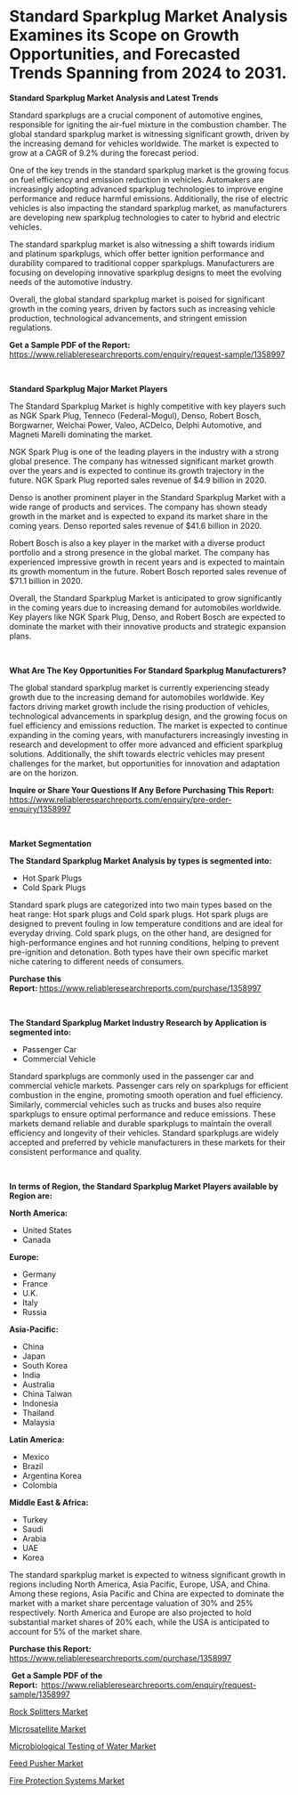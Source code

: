 <p><h1>Standard Sparkplug Market Analysis Examines its Scope on Growth Opportunities, and Forecasted Trends Spanning from 2024 to 2031.</h1></p><p><strong>Standard Sparkplug Market Analysis and Latest Trends</strong></p>
<p><p>Standard sparkplugs are a crucial component of automotive engines, responsible for igniting the air-fuel mixture in the combustion chamber. The global standard sparkplug market is witnessing significant growth, driven by the increasing demand for vehicles worldwide. The market is expected to grow at a CAGR of 9.2% during the forecast period.</p><p>One of the key trends in the standard sparkplug market is the growing focus on fuel efficiency and emission reduction in vehicles. Automakers are increasingly adopting advanced sparkplug technologies to improve engine performance and reduce harmful emissions. Additionally, the rise of electric vehicles is also impacting the standard sparkplug market, as manufacturers are developing new sparkplug technologies to cater to hybrid and electric vehicles.</p><p>The standard sparkplug market is also witnessing a shift towards iridium and platinum sparkplugs, which offer better ignition performance and durability compared to traditional copper sparkplugs. Manufacturers are focusing on developing innovative sparkplug designs to meet the evolving needs of the automotive industry.</p><p>Overall, the global standard sparkplug market is poised for significant growth in the coming years, driven by factors such as increasing vehicle production, technological advancements, and stringent emission regulations.</p></p>
<p><strong>Get a Sample PDF of the Report:&nbsp;</strong> <a href="https://www.reliableresearchreports.com/enquiry/request-sample/1358997">https://www.reliableresearchreports.com/enquiry/request-sample/1358997</a></p>
<p>&nbsp;</p>
<p><strong>Standard Sparkplug Major Market Players</strong></p>
<p><p>The Standard Sparkplug Market is highly competitive with key players such as NGK Spark Plug, Tenneco (Federal-Mogul), Denso, Robert Bosch, Borgwarner, Weichai Power, Valeo, ACDelco, Delphi Automotive, and Magneti Marelli dominating the market. </p><p>NGK Spark Plug is one of the leading players in the industry with a strong global presence. The company has witnessed significant market growth over the years and is expected to continue its growth trajectory in the future. NGK Spark Plug reported sales revenue of $4.9 billion in 2020.</p><p>Denso is another prominent player in the Standard Sparkplug Market with a wide range of products and services. The company has shown steady growth in the market and is expected to expand its market share in the coming years. Denso reported sales revenue of $41.6 billion in 2020.</p><p>Robert Bosch is also a key player in the market with a diverse product portfolio and a strong presence in the global market. The company has experienced impressive growth in recent years and is expected to maintain its growth momentum in the future. Robert Bosch reported sales revenue of $71.1 billion in 2020.</p><p>Overall, the Standard Sparkplug Market is anticipated to grow significantly in the coming years due to increasing demand for automobiles worldwide. Key players like NGK Spark Plug, Denso, and Robert Bosch are expected to dominate the market with their innovative products and strategic expansion plans.</p></p>
<p>&nbsp;</p>
<p><strong>What Are The Key Opportunities For Standard Sparkplug Manufacturers?</strong></p>
<p><p>The global standard sparkplug market is currently experiencing steady growth due to the increasing demand for automobiles worldwide. Key factors driving market growth include the rising production of vehicles, technological advancements in sparkplug design, and the growing focus on fuel efficiency and emissions reduction. The market is expected to continue expanding in the coming years, with manufacturers increasingly investing in research and development to offer more advanced and efficient sparkplug solutions. Additionally, the shift towards electric vehicles may present challenges for the market, but opportunities for innovation and adaptation are on the horizon.</p></p>
<p><strong>Inquire or Share Your Questions If Any Before Purchasing This Report:</strong> <a href="https://www.reliableresearchreports.com/enquiry/pre-order-enquiry/1358997">https://www.reliableresearchreports.com/enquiry/pre-order-enquiry/1358997</a></p>
<p>&nbsp;</p>
<p><strong>Market Segmentation</strong></p>
<p><strong>The Standard Sparkplug Market Analysis by types is segmented into:</strong></p>
<p><ul><li>Hot Spark Plugs</li><li>Cold Spark Plugs</li></ul></p>
<p><p>Standard spark plugs are categorized into two main types based on the heat range: Hot spark plugs and Cold spark plugs. Hot spark plugs are designed to prevent fouling in low temperature conditions and are ideal for everyday driving. Cold spark plugs, on the other hand, are designed for high-performance engines and hot running conditions, helping to prevent pre-ignition and detonation. Both types have their own specific market niche catering to different needs of consumers.</p></p>
<p><strong>Purchase this Report:&nbsp;</strong><a href="https://www.reliableresearchreports.com/purchase/1358997">https://www.reliableresearchreports.com/purchase/1358997</a></p>
<p>&nbsp;</p>
<p><strong>The Standard Sparkplug Market Industry Research by Application is segmented into:</strong></p>
<p><ul><li>Passenger Car</li><li>Commercial Vehicle</li></ul></p>
<p><p>Standard sparkplugs are commonly used in the passenger car and commercial vehicle markets. Passenger cars rely on sparkplugs for efficient combustion in the engine, promoting smooth operation and fuel efficiency. Similarly, commercial vehicles such as trucks and buses also require sparkplugs to ensure optimal performance and reduce emissions. These markets demand reliable and durable sparkplugs to maintain the overall efficiency and longevity of their vehicles. Standard sparkplugs are widely accepted and preferred by vehicle manufacturers in these markets for their consistent performance and quality.</p></p>
<p>&nbsp;</p>
<p><strong>In terms of Region, the Standard Sparkplug Market Players available by Region are:</strong></p>
<p>
    <p> <strong> North America: </strong>
        <ul>
            <li>United States</li>
            <li>Canada</li>
        </ul>
        </p> 
    <p> <strong> Europe: </strong>
        <ul>
            <li>Germany</li>
            <li>France</li>
            <li>U.K.</li>
            <li>Italy</li>
            <li>Russia</li>
        </ul>
        </p> 
    <p> <strong> Asia-Pacific: </strong>
        <ul>
            <li>China</li>
            <li>Japan</li>
            <li>South Korea</li>
            <li>India</li>
            <li>Australia</li>
            <li>China Taiwan</li>
            <li>Indonesia</li>
            <li>Thailand</li>
            <li>Malaysia</li>
        </ul>
        </p> 
    <p> <strong> Latin America: </strong>
        <ul>
            <li>Mexico</li>
            <li>Brazil</li>
            <li>Argentina Korea</li>
            <li>Colombia</li>
        </ul>
        </p> 
    <p> <strong> Middle East & Africa: </strong>
        <ul>
            <li>Turkey</li>
            <li>Saudi</li>
            <li>Arabia</li>
            <li>UAE</li>
            <li>Korea</li>
        </ul>
    </p>
    </p>
<p><p>The standard sparkplug market is expected to witness significant growth in regions including North America, Asia Pacific, Europe, USA, and China. Among these regions, Asia Pacific and China are expected to dominate the market with a market share percentage valuation of 30% and 25% respectively. North America and Europe are also projected to hold substantial market shares of 20% each, while the USA is anticipated to account for 5% of the market share.</p></p>
<p><strong>Purchase this Report: </strong><a href="https://www.reliableresearchreports.com/purchase/1358997">https://www.reliableresearchreports.com/purchase/1358997</a></p>
<p>&nbsp;<strong>Get a Sample PDF of the Report:&nbsp;&nbsp;</strong><a href="https://www.reliableresearchreports.com/enquiry/request-sample/1358997">https://www.reliableresearchreports.com/enquiry/request-sample/1358997</a></p>
<p><strong></strong></p>
<p><p><a href="https://medium.com/@nicosmitham/rock-splitters-market-size-market-outlook-and-market-forecast-2024-to-2031-ebc8620178f7">Rock Splitters Market</a></p><p><a href="https://medium.com/@santosdicki2023/microsatellite-nbsp-market-focuses-on-market-share-size-and-projected-forecast-till-2031-fbfa9725dcd7">Microsatellite Market</a></p><p><a href="https://medium.com/@santosdicki2023/microbiological-testing-of-water-market-insight-market-trends-growth-forecasted-from-2024-to-6e85ffd7e062">Microbiological Testing of Water Market</a></p><p><a href="https://medium.com/@joannebell6556/feed-pusher-market-comprehensive-assessment-by-type-application-and-geography-e5743fba2d6b">Feed Pusher Market</a></p><p><a href="https://medium.com/@joannebell6556/fire-protection-systems-market-outlook-industry-overview-and-forecast-2024-to-2031-f5baaab64ce2">Fire Protection Systems Market</a></p></p>